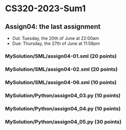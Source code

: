 # CS320-2023-Sum1

## Assign04: the last assignment

- Out: Tuesday, the 20th of June at 22:00am
- Due: Thursday, the 27th of June at 11:59pm

### MySolution/SML/assign04-01.sml (20 points)
### MySolution/SML/assign04-02.sml (20 points)
### MySolution/SML/assign04-06.sml (10 points)

### MySolution/Python/assign04_03.py (10 points)
### MySolution/Python/assign04_04.py (10 points)
### MySolution/Python/assign04_05.py (30 points)
